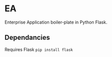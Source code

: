# EA
 Enterprise Application boiler-plate in Python Flask.
 ## Dependancies
 Requires Flask
 ```pip install flask```
